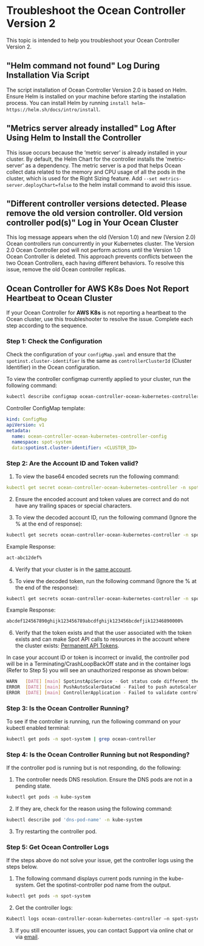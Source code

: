 # Troubleshoot the Ocean Controller Version 2

This topic is intended to help you troubleshoot your Ocean Controller Version 2.

##  "Helm command not found" Log During Installation Via Script

The script installation of Ocean Controller Version 2.0 is based on Helm. Ensure Helm is installed on your machine before starting the installation process. You can install Helm by running `install helm—https://helm.sh/docs/intro/install​`.

##  "Metrics server already installed" Log After Using Helm to Install the Controller

This issue occurs because the ‘metric server’ is already installed in your cluster. By default, the Helm Chart for the controller installs the 'metric-server' as a dependency. The metric server is a pod that helps Ocean collect data related to the memory and CPU usage of all the pods in the cluster, which is used for the Right Sizing feature.
Add `--set metrics-server.deployChart=false` to the helm install command to avoid this issue.

##  "Different controller versions detected. Please remove the old version controller. Old version controller pod(s)" Log in Your Ocean Cluster

This log message appears when the old (Version 1.0) and new (Version 2.0) Ocean controllers run concurrently in your Kubernetes cluster. The Version 2.0 Ocean Controller pod will not perform actions until the Version 1.0 Ocean Controller is deleted. This approach prevents conflicts between the two Ocean Controllers, each having different behaviors.
To resolve this issue, remove the old Ocean controller replicas. 

## Ocean Controller for **AWS K8s** Does Not Report Heartbeat to Ocean Cluster

If your Ocean Controller for **AWS K8s** is not reporting a heartbeat to the Ocean cluster, use this troubleshooter to resolve the issue. Complete each step according to the sequence.

### Step 1: Check the Configuration 

Check the configuration of your `configMap.yaml` and ensure that the `spotinst.cluster-identifier` is the same as `controllerClusterId` (Cluster Identifier) in the Ocean configuration. 

To view the controller configmap currently applied to your cluster, run the following command: 

```bash
kubectl describe configmap ocean-controller-ocean-kubernetes-controller -n spot-system 
```

Controller ConfigMap template:

```yaml
kind: ConfigMap 
apiVersion: v1 
metadata: 
  name: ocean-controller-ocean-kubernetes-controller-config 
  namespace: spot-system 
  data:spotinst.cluster-identifier: <CLUSTER_ID> 
```

### Step 2: Are the Account ID and Token valid? 

1.  To view the base64 encoded secrets run the following command: 

```yaml
kubectl get secret ocean-controller-ocean-kubernetes-controller -n spot-system -o yaml 
```

2.  Ensure the encoded account and token values are correct and do not have any trailing spaces or special characters. 

3.  To view the decoded account ID, run the following command (Ignore the % at the end of response): 

```bash
kubectl get secrets ocean-controller-ocean-kubernetes-controller -n spot-system --template={{.data.account}} | base64 --decode
```


Example Response: 
```bash
act-abc12def% 
```

4.  Verify that your cluster is in the [same account](https://console.spotinst.com/settings/v2/organization/accounts). 

5.  To view the decoded token, run the following command (Ignore the % at the end of the response): 

```bash
kubectl get secrets ocean-controller-ocean-kubernetes-controller -n spot-system --template={{.data.token}} | base64 --decode
```
Example Response: 
```bash
abcdef124567890ghijk123456789abcdfghijk123456bcdefjik12346890000% 
```
6. Verify that the token exists and that the user associated with the token exists and can make Spot API calls to resources in the account where the cluster exists: [Permanent API Tokens](https://console.spotinst.com/settings/v2/tokens/permanent).

In case your account ID or token is incorrect or invalid, the controller pod will be in a Terminating/CrashLoopBackOff state and in the container logs (Refer to Step 5) you will see an unauthorized response as shown below: 

```bash
WARN   [DATE] [main] SpotinstApiService - Got status code different the SC_OK : 401 Body {  "request": {    "id": "123bc63bd-da6d-4f0e-aaeb-660edc1124",    "url": "/mcs/kubernetes/topology/autoScalerData?accountId=act-123bcdef&clusterIdentifier=test-&fastScale=false&kubernetesUniqueIdentifier=1b123abc-4a83-4d51-8536-64b402372ecb",    "method": "POST",    "timestamp": "DATE"  },  "response": {    "status": {      "code": 401,      "message": "Unauthorized"    }  }} 
ERROR  [DATE] [main] PushAutoScalerDataCmd - Failed to push autoScaler data. Errors: null 
ERROR  [DATE] [main] ControllerApplication - Failed to validate controller communication with spotinst APICo
```

### Step 3: Is the Ocean Controller Running? 

To see if the controller is running, run the following command on your kubectl enabled terminal: 

```bash
kubectl get pods -n spot-system | grep ocean-controller 
```

### Step 4: Is the Ocean Controller Running but not Responding? 

If the controller pod is running but is not responding, do the following: 

1.  The controller needs DNS resolution. Ensure the DNS pods are not in a pending state. 
```bash
kubectl get pods -n kube-system 
```
2.  If they are, check for the reason using the following command: 

```bash
kubectl describe pod 'dns-pod-name' -n kube-system 
```

3.  Try restarting the controller pod. 

### Step 5: Get Ocean Controller Logs 

If the steps above do not solve your issue, get the controller logs using the steps below. 

1.  The following command displays current pods running in the kube-system. Get the spotinst-controller pod name from the output. 

```bash
kubectl get pods -n spot-system 
```

2.  Get the controller logs: 

```bash
Kubectl logs ocean-controller-ocean-kubernetes-controller –n spot-system 
```

3. If you still encounter issues, you can contact Support via online chat or via [email](https://spot.io/support/). 
